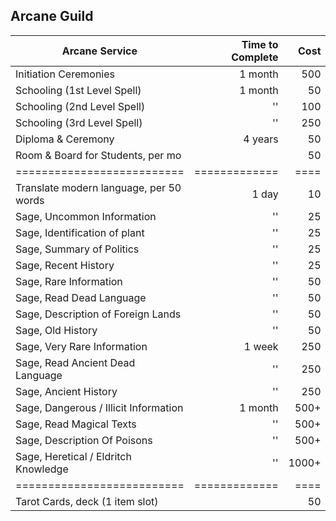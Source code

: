 ## Arcane Guild

|Arcane Service|Time to Complete|Cost|
|--------------|---------------:|---:|
|Initiation Ceremonies|1 month|500|
|Schooling (1st Level Spell)|1 month|50|
|Schooling (2nd Level Spell)|''|100|
|Schooling (3rd Level Spell)|''|250|
|Diploma & Ceremony|4 years|50|
|Room & Board for Students, per mo||50|
|==========================|=============|====|
|Translate modern language, per 50 words|1 day|10|
|Sage, Uncommon Information|''|25|
|Sage, Identification of plant|''|25|
|Sage, Summary of Politics|''|25|
|Sage, Recent History|''|25|
|Sage, Rare Information|''|50|
|Sage, Read Dead Language|''|50|
|Sage, Description of Foreign Lands|''|50|
|Sage, Old History|''|50|
|Sage, Very Rare Information|1 week|250|
|Sage, Read Ancient Dead Language|''|250|
|Sage, Ancient History|''|250|
|Sage, Dangerous / Illicit Information|1 month|500+|
|Sage, Read Magical Texts|''|500+|
|Sage, Description Of Poisons|''|500+|
|Sage, Heretical / Eldritch Knowledge|''|1000+|
|==========================|=============|====|
|Tarot Cards, deck (1 item slot)||50|
